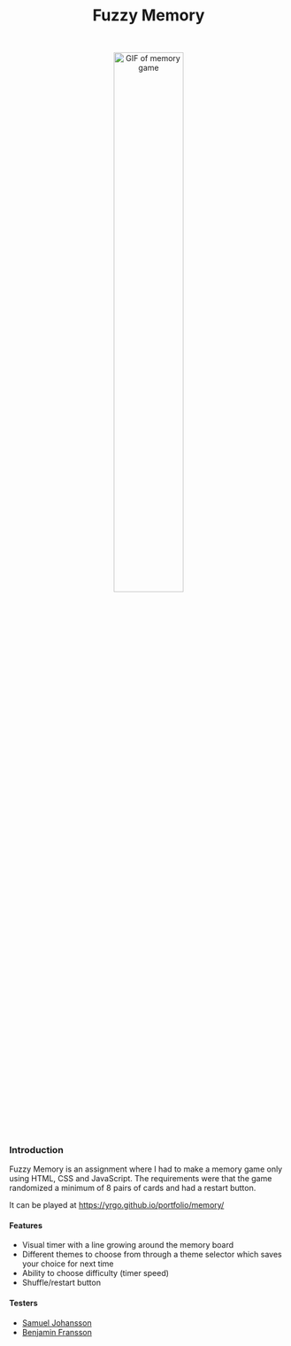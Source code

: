 <h1 align="center">Fuzzy Memory</h1> <br>
<p align="center">
    <img alt="GIF of memory game" title="Fuzzy Memory" src="https://media.giphy.com/media/2ywgbqJMF7jI1dTyVR/giphy.gif" width="50%">
</p>

### Introduction
Fuzzy Memory is an assignment where I had to make a memory game only using HTML, CSS and JavaScript. The requirements were that the game randomized a minimum of 8 pairs of cards and had a restart button.

It can be played at https://yrgo.github.io/portfolio/memory/

#### Features
- Visual timer with a line growing around the memory board
- Different themes to choose from through a theme selector which saves your choice for next time
- Ability to choose difficulty (timer speed)
- Shuffle/restart button

#### Testers
- [Samuel Johansson](https://github.com/WebSamuel90)
- [Benjamin Fransson](https://github.com/erhuz)
